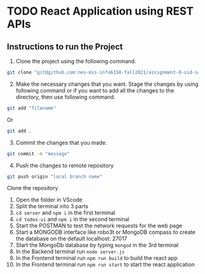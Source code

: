 # TODO React Application using REST APIs


## Instructions to run the Project

1. Clone the project using the following command.
```bash
git clone "git@github.com:neu-mis-info6150-fall2021/assignment-8-sid-savant.git"
```

2. Make the necessary changes that you want. Stage the changes by using following command or if you want to add all the changes to the directory, then use following command.
```bash
git add "filename"
```
Or

```bash
git add .
```

3. Commit the changes that you made.
```bash
git commit -m "message"
```

4. Push the changes to remote repository
```bash
git push origin "local branch name"
```

Clone the repository
1. Open the folder in VScode
2. Split the terminal into 3 parts
3. `cd server` and `npm i` in the first terminal
4. `cd todos-ui` and `npm i` in the second terminal
5. Start the POSTMAN to test the network requests for the web page
6. Start a MONGODB interface like robo3t or MongoDB compass to create the database on the default localhost: 27017
7. Start the MongoDb database by typing `mongod` in the 3rd terminal
8. In the Backend terminal run `node server.js`
9. In the Frontend terminal run `npm run build` to build the react app
10. In the Frontend terminal run `npm run start` to start the react application
